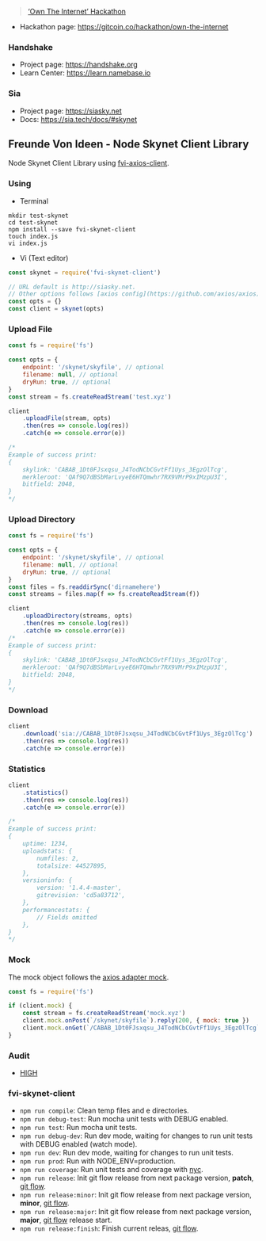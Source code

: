 > [‘Own The Internet’ Hackathon](https://gitcoin.co/hackathon/own-the-internet)

* Hackathon page: https://gitcoin.co/hackathon/own-the-internet

### Handshake

* Project page: https://handshake.org
* Learn Center: https://learn.namebase.io

### Sia

* Project page: https://siasky.net
* Docs: https://sia.tech/docs/#skynet

## Freunde Von Ideen - Node Skynet Client Library

Node Skynet Client Library using [fvi-axios-client](https://github.com/salespaulo/fvi-axios-client).

### Using

-   Terminal

```shell
mkdir test-skynet
cd test-skynet
npm install --save fvi-skynet-client
touch index.js
vi index.js
```

-   Vi (Text editor)

```javascript
const skynet = require('fvi-skynet-client')

// URL default is http://siasky.net.
// Other options follows [axios config](https://github.com/axios/axios).
const opts = {}
const client = skynet(opts)
```

### Upload File

```javascript
const fs = require('fs')

const opts = {
    endpoint: '/skynet/skyfile', // optional
    filename: null, // optional
    dryRun: true, // optional
}
const stream = fs.createReadStream('test.xyz')

client
    .uploadFile(stream, opts)
    .then(res => console.log(res))
    .catch(e => console.error(e))

/*
Example of success print:
{
    skylink: 'CABAB_1Dt0FJsxqsu_J4TodNCbCGvtFf1Uys_3EgzOlTcg',
    merkleroot: 'QAf9Q7dBSbMarLvyeE6HTQmwhr7RX9VMrP9xIMzpU3I',
    bitfield: 2048,
}
*/
```

### Upload Directory

```javascript
const fs = require('fs')

const opts = {
    endpoint: '/skynet/skyfile', // optional
    filename: null, // optional
    dryRun: true, // optional
}
const files = fs.readdirSync('dirnamehere')
const streams = files.map(f => fs.createReadStream(f))

client
    .uploadDirectory(streams, opts)
    .then(res => console.log(res))
    .catch(e => console.error(e))
/*
Example of success print:
{
    skylink: 'CABAB_1Dt0FJsxqsu_J4TodNCbCGvtFf1Uys_3EgzOlTcg',
    merkleroot: 'QAf9Q7dBSbMarLvyeE6HTQmwhr7RX9VMrP9xIMzpU3I',
    bitfield: 2048,
}
*/
```

### Download

```javascript
client
    .download('sia://CABAB_1Dt0FJsxqsu_J4TodNCbCGvtFf1Uys_3EgzOlTcg')
    .then(res => console.log(res))
    .catch(e => console.error(e))
```

### Statistics

```javascript
client
    .statistics()
    .then(res => console.log(res))
    .catch(e => console.error(e))

/*
Example of success print:
{
    uptime: 1234,
    uploadstats: {
        numfiles: 2,
        totalsize: 44527895,
    },
    versioninfo: {
        version: '1.4.4-master',
        gitrevision: 'cd5a83712',
    },
    performancestats: {
        // Fields omitted
    },
}
*/
```

### Mock

The mock object follows the [axios adapter mock](https://github.com/ctimmerm/axios-mock-adapter).

```javascript
const fs = require('fs')

if (client.mock) {
    const stream = fs.createReadStream('mock.xyz')
    client.mock.onPost(`/skynet/skyfile`).reply(200, { mock: true })
    client.mock.onGet(`/CABAB_1Dt0FJsxqsu_J4TodNCbCGvtFf1Uys_3EgzOlTcg`).reply(200, stream)
}
```
### Audit

-   [HIGH](./AUDIT.md)

### fvi-skynet-client

-   `npm run compile`: Clean temp files and e directories.
-   `npm run debug-test`: Run mocha unit tests with DEBUG enabled.
-   `npm run test`: Run mocha unit tests.
-   `npm run debug-dev`: Run dev mode, waiting for changes to run unit tests with DEBUG enabled (watch mode).
-   `npm run dev`: Run dev mode, waiting for changes to run unit tests.
-   `npm run prod`: Run with NODE_ENV=production.
-   `npm run coverage`: Run unit tests and coverage with [nyc](https://github.com/istanbuljs/nyc/).
-   `npm run release`: Init git flow release from next package version, **patch**, [git flow](https://github.com/nvie/gitflow/).
-   `npm run release:minor`: Init git flow release from next package version, **minor**, [git flow](https://github.com/nvie/gitflow/).
-   `npm run release:major`: Init git flow release from next package version, **major**, [git flow](https://github.com/nvie/gitflow/) release start.
-   `npm run release:finish`: Finish current releas, [git flow](https://github.com/nvie/gitflow/).
